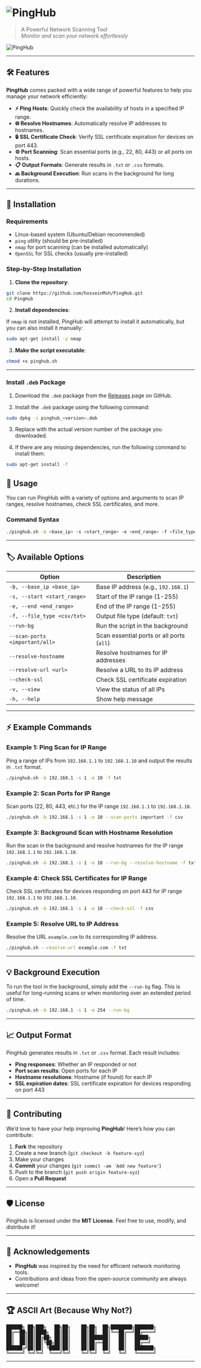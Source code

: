 # ![PingHub](https://img.shields.io/badge/PingHub-🔍-blue)  
> A Powerful Network Scanning Tool  
> _Monitor and scan your network effortlessly_

![PingHub](https://github.com/hosseinMsh/Pinghub/blob/main/logo.png)

---

## 🛠️ Features

**PingHub** comes packed with a wide range of powerful features to help you manage your network efficiently:

- **⚡ Ping Hosts**: Quickly check the availability of hosts in a specified IP range.
- **🌐 Resolve Hostnames**: Automatically resolve IP addresses to hostnames.
- **🔒 SSL Certificate Check**: Verify SSL certificate expiration for devices on port 443.
- **⚙️ Port Scanning**: Scan essential ports (e.g., 22, 80, 443) or all ports on hosts.
- **📋 Output Formats**: Generate results in `.txt` or `.csv` formats.
- **🔙 Background Execution**: Run scans in the background for long durations.

---

## 🚀 Installation

### Requirements

- Linux-based system (Ubuntu/Debian recommended)
- `ping` utility (should be pre-installed)
- `nmap` for port scanning (can be installed automatically)
- `OpenSSL` for SSL checks (usually pre-installed)

### Step-by-Step Installation

1. **Clone the repository**:

```bash
git clone https://github.com/hosseinMsh/PingHub.git
cd PingHub
```

2. **Install dependencies**:

If `nmap` is not installed, PingHub will attempt to install it automatically, but you can also install it manually:

```bash
sudo apt-get install -y nmap
```

3. **Make the script executable**:

```bash
chmod +x pinghub.sh
```

---
### Install `.deb` Package

1. Download the `.deb` package from the [Releases](https://github.com/hosseinMsh/Pinghub/releases) page on GitHub.

2. Install the `.deb` package using the following command:

```bash
sudo dpkg -i pinghub_<version>.deb
```
3. Replace <version> with the actual version number of the package you downloaded.

4. If there are any missing dependencies, run the following command to install them:
```bash
sudo apt-get install -f
```
## 📄 Usage

You can run PingHub with a variety of options and arguments to scan IP ranges, resolve hostnames, check SSL certificates, and more.

### Command Syntax

```bash
./pinghub.sh -b <base_ip> -s <start_range> -e <end_range> -f <file_type> [--run-bg] [--scan-ports important/all] [--resolve-hostname] [--resolve-url <url>] [--check-ssl] [-v]
```

---

## 🏷️ Available Options

| Option | Description |
|--------|-------------|
| `-b, --base_ip <base_ip>` | Base IP address (e.g., `192.168.1`) |
| `-s, --start <start_range>` | Start of the IP range (1-255) |
| `-e, --end <end_range>` | End of the IP range (1-255) |
| `-f, --file_type <csv/txt>` | Output file type (default: `txt`) |
| `--run-bg` | Run the script in the background |
| `--scan-ports <important/all>` | Scan essential ports or all ports (`all`) |
| `--resolve-hostname` | Resolve hostnames for IP addresses |
| `--resolve-url <url>` | Resolve a URL to its IP address |
| `--check-ssl` | Check SSL certificate expiration |
| `-v, --view` | View the status of all IPs |
| `-h, --help` | Show help message |

---

## ⚡ Example Commands

### Example 1: Ping Scan for IP Range

Ping a range of IPs from `192.168.1.1` to `192.168.1.10` and output the results in `.txt` format.

```bash
./pinghub.sh -b 192.168.1 -s 1 -e 10 -f txt
```

### Example 2: Scan Ports for IP Range

Scan ports (22, 80, 443, etc.) for the IP range `192.168.1.1` to `192.168.1.10`.

```bash
./pinghub.sh -b 192.168.1 -s 1 -e 10 --scan-ports important -f csv
```

### Example 3: Background Scan with Hostname Resolution

Run the scan in the background and resolve hostnames for the IP range `192.168.1.1` to `192.168.1.10`.

```bash
./pinghub.sh -b 192.168.1 -s 1 -e 10 --run-bg --resolve-hostname -f txt
```

### Example 4: Check SSL Certificates for IP Range

Check SSL certificates for devices responding on port 443 for IP range `192.168.1.1` to `192.168.1.10`.

```bash
./pinghub.sh -b 192.168.1 -s 1 -e 10 --check-ssl -f csv
```

### Example 5: Resolve URL to IP Address

Resolve the URL `example.com` to its corresponding IP address.

```bash
./pinghub.sh --resolve-url example.com -f txt
```

---

## 💡 Background Execution

To run the tool in the background, simply add the `--run-bg` flag. This is useful for long-running scans or when monitoring over an extended period of time.

```bash
./pinghub.sh -b 192.168.1 -s 1 -e 254 --run-bg
```

---

## 📈 Output Format

PingHub generates results in `.txt` or `.csv` format. Each result includes:

- **Ping responses**: Whether an IP responded or not
- **Port scan results**: Open ports for each IP
- **Hostname resolutions**: Hostname (if found) for each IP
- **SSL expiration dates**: SSL certificate expiration for devices responding on port 443

---

## 🤝 Contributing

We’d love to have your help improving **PingHub**! Here’s how you can contribute:

1. **Fork** the repository
2. Create a new branch (`git checkout -b feature-xyz`)
3. Make your changes
4. **Commit** your changes (`git commit -am 'Add new feature'`)
5. Push to the branch (`git push origin feature-xyz`)
6. Open a **Pull Request**

---

## 🛡️ License

PingHub is licensed under the **MIT License**. Feel free to use, modify, and distribute it!

---

## 👏 Acknowledgements

- **PingHub** was inspired by the need for efficient network monitoring tools.
- Contributions and ideas from the open-source community are always welcome!

---

## 🏆 ASCII Art (Because Why Not?)

```plaintext
██████╗ ██╗███╗   ██╗██╗    ██╗██╗  ██╗████████╗███████╗
██╔══██╗██║████╗  ██║██║    ██║██║  ██║╚══██╔══╝██╔════╝
██║  ██║██║██╔██╗ ██║██║    ██║███████║   ██║   █████╗  
██║  ██║██║██║╚██╗██║██║    ██║██╔══██║   ██║   ██╔══╝  
██████╔╝██║██║ ╚████║██║    ██║██║  ██║   ██║   ███████╗
╚═════╝ ╚═╝╚═╝  ╚═══╝╚═╝    ╚═╝╚═╝  ╚═╝   ╚═╝   ╚══════╝
```

---

